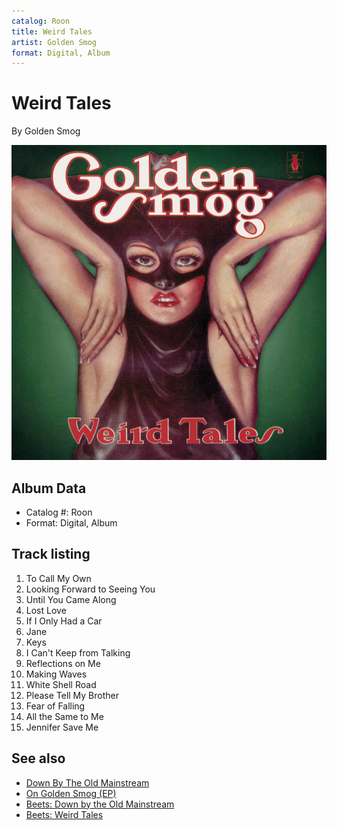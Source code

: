 ```yaml
---
catalog: Roon
title: Weird Tales
artist: Golden Smog
format: Digital, Album
---
```


# Weird Tales

By Golden Smog

![](../../assets/albumcovers/Golden_Smog-Weird_Tales.png)

## Album Data

- Catalog #: Roon
- Format: Digital, Album


## Track listing


1. To Call My Own
2. Looking Forward to Seeing You
3. Until You Came Along
4. Lost Love
5. If I Only Had a Car
6. Jane
7. Keys
8. I Can't Keep from Talking
9. Reflections on Me
10. Making Waves
11. White Shell Road
12. Please Tell My Brother
13. Fear of Falling
14. All the Same to Me
15. Jennifer Save Me


## See also

- [Down By The Old Mainstream](Down_By_The_Old_Mainstream.md)
- [On Golden Smog (EP)](On_Golden_Smog_EP.md)
- [Beets: Down by the Old Mainstream](../../Beets/Golden_Smog/Down_by_the_Old_Mainstream.md)
- [Beets: Weird Tales](../../Beets/Golden_Smog/Weird_Tales.md)
